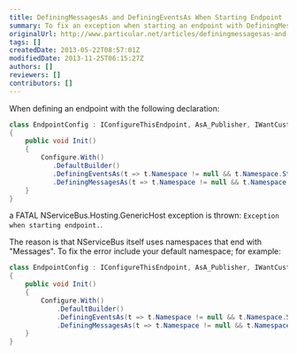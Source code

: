 ```yaml
---
title: DefiningMessagesAs and DefiningEventsAs When Starting Endpoint
summary: To fix an exception when starting an endpoint with DefiningMessagesAs, include your default namespace.
originalUrl: http://www.particular.net/articles/definingmessagesas-and-definingeventsas-when-starting-endpoint
tags: []
createdDate: 2013-05-22T08:57:01Z
modifiedDate: 2013-11-25T06:15:27Z
authors: []
reviewers: []
contributors: []
---
```


When defining an endpoint with the following declaration:


```C#
class EndpointConfig : IConfigureThisEndpoint, AsA_Publisher, IWantCustomInitialization
{
    public void Init()
    {
        Configure.With()
           .DefaultBuilder()
           .DefiningEventsAs(t => t.Namespace != null && t.Namespace.StartsWith("MyMessages"))
           .DefiningMessagesAs(t => t.Namespace != null && t.Namespace.EndsWith("Messages"));
    }
}
```

 a FATAL NServiceBus.Hosting.GenericHost exception is thrown: `Exception when starting endpoint.`.

The reason is that NServiceBus itself uses namespaces that end with
"Messages". To fix the error include your default namespace; for example:


```C#
class EndpointConfig : IConfigureThisEndpoint, AsA_Publisher, IWantCustomInitialization
{
    public void Init()
    {
        Configure.With()
            .DefaultBuilder()
            .DefiningEventsAs(t => t.Namespace != null && t.Namespace.StartsWith("MyMessages"))
            .DefiningMessagesAs(t => t.Namespace != null && t.Namespace.BeginsWith("MyCompany") && t.Namespace.EndsWith("Messages"));
    }
}
```





